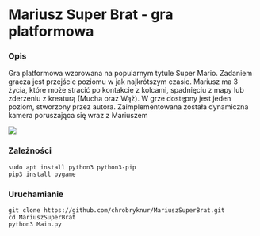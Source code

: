 # Mariusz Super Brat - gra platformowa

### Opis
Gra platformowa wzorowana na popularnym tytule Super Mario. Zadaniem gracza jest przejście poziomu w jak najkrótszym czasie. Mariusz ma 3 życia, które może stracić po kontakcie z kolcami, spadnięciu z mapy lub zderzeniu z kreaturą (Mucha oraz Wąż). W grze dostępny jest jeden poziom, stworzony przez autora. Zaimplementowana została dynamiczna kamera poruszająca się wraz z Mariuszem

![](https://i.imgur.com/eFnhkR2.png)

### Zależności
```
sudo apt install python3 python3-pip
pip3 install pygame
```
### Uruchamianie
```
git clone https://github.com/chrobryknur/MariuszSuperBrat.git
cd MariuszSuperBrat
python3 Main.py
```

